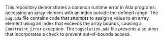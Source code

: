 This repository demonstrates a common runtime error in Ada programs: accessing an array element with an index outside the defined range. The `bug.ada` file contains code that attempts to assign a value to an array element using an index that exceeds the array bounds, causing a `Constraint_Error` exception. The `bugSolution.ada` file presents a solution that incorporates a check to prevent out-of-bounds access.